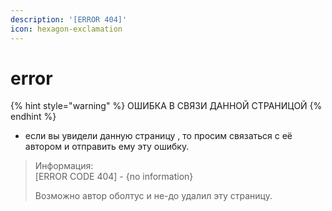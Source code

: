 ```yaml
---
description: '[ERROR 404]'
icon: hexagon-exclamation
---
```


# error



{% hint style="warning" %}
ОШИБКА В СВЯЗИ ДАННОЙ СТРАНИЦОЙ
{% endhint %}

* если вы увидели данную страницу , то просим связаться с её автором и отправить ему эту ошибку.

> Информация:\
> \[ERROR CODE 404] - {no information}
>
> Возможно автор оболтус и не-до удалил эту страницу.

